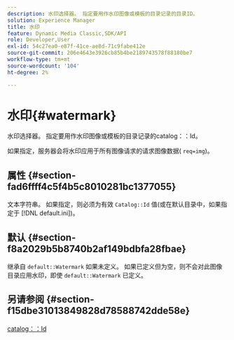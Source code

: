 ```yaml
---
description: 水印选择器。 指定要用作水印图像或模板的目录记录的目录ID。
solution: Experience Manager
title: 水印
feature: Dynamic Media Classic,SDK/API
role: Developer,User
exl-id: 54c27ea0-e87f-41ce-ae8d-71c9fabe412e
source-git-commit: 206e4643e3926cb85b4be2189743578f88180be7
workflow-type: tm+mt
source-wordcount: '104'
ht-degree: 2%

---
```


# 水印{#watermark}

水印选择器。 指定要用作水印图像或模板的目录记录的catalog：：Id。

如果指定，服务器会将水印应用于所有图像请求的请求图像数据( `req=img`)。

## 属性 {#section-fad6ffff4c5f4b5c8010281bc1377055}

文本字符串。 如果指定，则必须为有效 `Catalog::Id` 值(或在默认目录中，如果指定于 [!DNL default.ini])。

## 默认 {#section-f8a2029b5b8740b2af149bdbfa28fbae}

继承自 `default::Watermark` 如果未定义。 如果已定义但为空，则不会对此图像目录应用水印，即使 `default::Watermark` 已定义。

## 另请参阅 {#section-f15dbe31013849828d78588742dde58e}

[catalog：：Id](/help/aem-is-ir-api/is-api/image-catalog/image-serving-api-ref/c-image-catalog-reference/c-image-svg-data-reference/c-image-data-reference/r-id-cat.md)
